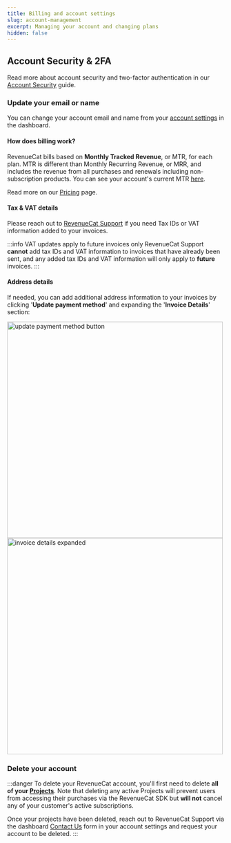 ```yaml
---
title: Billing and account settings
slug: account-management
excerpt: Managing your account and changing plans
hidden: false
---
```


## Account Security & 2FA

Read more about account security and two-factor authentication in our [Account Security](/docs/security) guide.

### Update your email or name

You can change your account email and name from your [account settings](https://app.revenuecat.com/settings/account) in the dashboard.

#### How does billing work?

RevenueCat bills based on **Monthly Tracked Revenue**, or MTR, for each plan. MTR is different than Monthly Recurring Revenue, or MRR, and includes the revenue from all purchases and renewals including non-subscription products. You can see your account's current MTR [here](https://app.revenuecat.com/settings/billing).

Read more on our [Pricing](https://www.revenuecat.com/pricing) page.

#### Tax & VAT details

Please reach out to [RevenueCat Support](https://app.revenuecat.com/settings/support) if you need Tax IDs or VAT information added to your invoices.

:::info VAT updates apply to future invoices only
RevenueCat Support **cannot** add tax IDs and VAT information to invoices that have already been sent, and any added tax IDs and VAT information will only apply to **future** invoices.
:::

#### Address details

If needed, you can add additional address information to your invoices by clicking '**Update payment method**' and expanding the '**Invoice Details**' section:

<img width="500" alt="update payment method button" src="https://github.com/RevenueCat/revenuecat-docs/assets/110489217/79b7b8e5-cb06-438d-91e9-9257c6921211" />

<img width="500" alt="invoice details expanded" src="https://github.com/RevenueCat/revenuecat-docs/assets/110489217/a49a859b-1f45-438d-8b46-65e93ca4f48e" />

### Delete your account

:::danger
To delete your RevenueCat account, you'll first need to delete **all of your [Projects](/docs/projects)**. Note that deleting any active Projects will prevent users from accessing their purchases via the RevenueCat SDK but **will not** cancel any of your customer's active subscriptions.

Once your projects have been deleted, reach out to RevenueCat Support via the dashboard [Contact Us](https://app.revenuecat.com/settings/support) form in your account settings and request your account to be deleted.
:::
